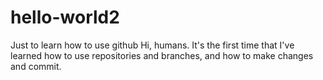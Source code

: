 # hello-world2
Just to learn how to use github
Hi, humans.
It's the first time that I've learned how to use repositories and branches, and how to make changes and commit.
